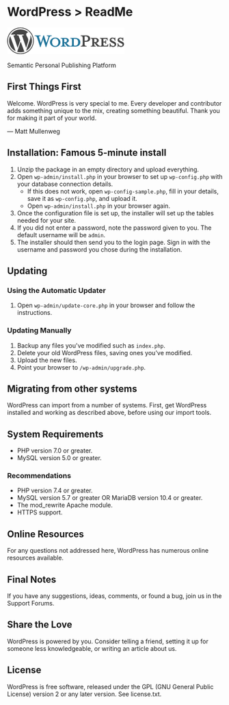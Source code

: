 # WordPress > ReadMe

![WordPress Logo](wp-admin/images/wordpress-logo.png)

Semantic Personal Publishing Platform

## First Things First

Welcome. WordPress is very special to me. Every developer and contributor adds something unique to the mix, creating something beautiful. Thank you for making it part of your world.

— Matt Mullenweg

## Installation: Famous 5-minute install

1. Unzip the package in an empty directory and upload everything.
2. Open `wp-admin/install.php` in your browser to set up `wp-config.php` with your database connection details.
   - If this does not work, open `wp-config-sample.php`, fill in your details, save it as `wp-config.php`, and upload it.
   - Open `wp-admin/install.php` in your browser again.
3. Once the configuration file is set up, the installer will set up the tables needed for your site.
4. If you did not enter a password, note the password given to you. The default username will be `admin`.
5. The installer should then send you to the login page. Sign in with the username and password you chose during the installation.

## Updating

### Using the Automatic Updater

1. Open `wp-admin/update-core.php` in your browser and follow the instructions.

### Updating Manually

1. Backup any files you've modified such as `index.php`.
2. Delete your old WordPress files, saving ones you've modified.
3. Upload the new files.
4. Point your browser to `/wp-admin/upgrade.php`.

## Migrating from other systems

WordPress can import from a number of systems. First, get WordPress installed and working as described above, before using our import tools.

## System Requirements

- PHP version 7.0 or greater.
- MySQL version 5.0 or greater.

### Recommendations

- PHP version 7.4 or greater.
- MySQL version 5.7 or greater OR MariaDB version 10.4 or greater.
- The mod_rewrite Apache module.
- HTTPS support.

## Online Resources

For any questions not addressed here, WordPress has numerous online resources available.

## Final Notes

If you have any suggestions, ideas, comments, or found a bug, join us in the Support Forums.

## Share the Love

WordPress is powered by you. Consider telling a friend, setting it up for someone less knowledgeable, or writing an article about us.

## License

WordPress is free software, released under the GPL (GNU General Public License) version 2 or any later version. See license.txt.
